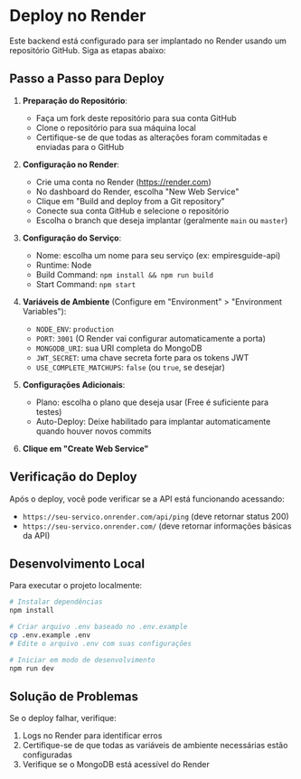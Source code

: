 # Deploy no Render

Este backend está configurado para ser implantado no Render usando um repositório GitHub. Siga as etapas abaixo:

## Passo a Passo para Deploy

1. **Preparação do Repositório**:
   - Faça um fork deste repositório para sua conta GitHub
   - Clone o repositório para sua máquina local
   - Certifique-se de que todas as alterações foram commitadas e enviadas para o GitHub

2. **Configuração no Render**:
   - Crie uma conta no Render (https://render.com)
   - No dashboard do Render, escolha "New Web Service"
   - Clique em "Build and deploy from a Git repository"
   - Conecte sua conta GitHub e selecione o repositório
   - Escolha o branch que deseja implantar (geralmente `main` ou `master`)

3. **Configuração do Serviço**:
   - Nome: escolha um nome para seu serviço (ex: empiresguide-api)
   - Runtime: Node
   - Build Command: `npm install && npm run build`
   - Start Command: `npm start`

4. **Variáveis de Ambiente** (Configure em "Environment" > "Environment Variables"):
   - `NODE_ENV`: `production`
   - `PORT`: `3001` (O Render vai configurar automaticamente a porta)
   - `MONGODB_URI`: sua URI completa do MongoDB
   - `JWT_SECRET`: uma chave secreta forte para os tokens JWT
   - `USE_COMPLETE_MATCHUPS`: `false` (ou `true`, se desejar)

5. **Configurações Adicionais**:
   - Plano: escolha o plano que deseja usar (Free é suficiente para testes)
   - Auto-Deploy: Deixe habilitado para implantar automaticamente quando houver novos commits

6. **Clique em "Create Web Service"**

## Verificação do Deploy

Após o deploy, você pode verificar se a API está funcionando acessando:
- `https://seu-servico.onrender.com/api/ping` (deve retornar status 200)
- `https://seu-servico.onrender.com/` (deve retornar informações básicas da API)

## Desenvolvimento Local

Para executar o projeto localmente:

```bash
# Instalar dependências
npm install

# Criar arquivo .env baseado no .env.example
cp .env.example .env
# Edite o arquivo .env com suas configurações

# Iniciar em modo de desenvolvimento
npm run dev
```

## Solução de Problemas

Se o deploy falhar, verifique:
1. Logs no Render para identificar erros
2. Certifique-se de que todas as variáveis de ambiente necessárias estão configuradas
3. Verifique se o MongoDB está acessível do Render
